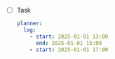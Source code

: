 - [ ] Task
  ```yaml
  planner:
    log:
      - start: 2025-01-01 13:00
        end: 2025-01-01 15:00
      - start: 2025-01-01 17:00
  ```
